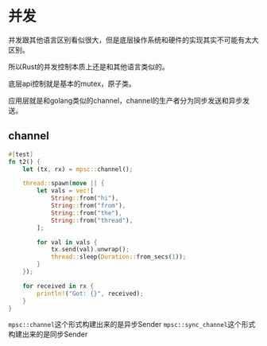 # 并发
并发跟其他语言区别看似很大，但是底层操作系统和硬件的实现其实不可能有太大区别。

所以Rust的并发控制本质上还是和其他语言类似的。

底层api控制就是基本的mutex，原子类。

应用层就是和golang类似的channel，channel的生产者分为同步发送和异步发送。

## channel
```rust
#[test]
fn t2() {
    let (tx, rx) = mpsc::channel();

    thread::spawn(move || {
        let vals = vec![
            String::from("hi"),
            String::from("from"),
            String::from("the"),
            String::from("thread"),
        ];

        for val in vals {
            tx.send(val).unwrap();
            thread::sleep(Duration::from_secs(1));
        }
    });

    for received in rx {
        println!("Got: {}", received);
    }
}
```
`mpsc::channel`这个形式构建出来的是异步Sender
`mpsc::sync_channel`这个形式构建出来的是同步Sender
